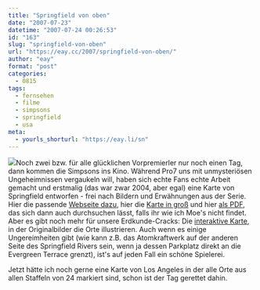 ```yaml
---
title: "Springfield von oben"
date: "2007-07-23"
datetime: "2007-07-24 00:26:53"
id: "163"
slug: "springfield-von-oben"
url: "https://eay.cc/2007/springfield-von-oben/"
author: "eay"
format: "post"
categories:
  - 0815
tags:
  - fernsehen
  - filme
  - simpsons
  - springfield
  - usa
meta:
  - yourls_shorturl: "https://eay.li/sn"
---
```


![](/uploads/2007/springfield.jpg)Noch zwei bzw. für alle glücklichen Vorpremierler nur noch einen Tag, dann kommen die Simpsons ins Kino. Während Pro7 uns mit unmysteriösen Ungeheimnissen vergaukeln will, haben sich echte Fans echte Arbeit gemacht und erstmalig (das war zwar 2004, aber egal) eine Karte von Springfield entworfen - frei nach Bildern und Erwähnungen aus der Serie. Hier die passende [Webseite dazu](http://www.mapofspringfield.com/), hier die [Karte in groß](http://www.mapofspringfield.com/spring_map.png) und hier [als PDF](http://www.mapofspringfield.com/springfield_map.pdf), das sich dann auch durchsuchen lässt, falls ihr wie ich Moe's nicht findet. Aber es gibt noch mehr für unsere Erdkunde-Cracks: Die [interaktive Karte](http://adn.blam.be/springfield/), in der Originalbilder die Orte illustrieren. Auch wenn es einige Ungereimheiten gibt (wie kann z.B. das Atomkraftwerk auf der anderen Seite des Springfield Rivers sein, wenn ja dessen Parkplatz direkt an die Evergreen Terrace grenzt), ist's auf jeden Fall ein schöne Spielerei.

Jetzt hätte ich noch gerne eine Karte von Los Angeles in der alle Orte aus allen Staffeln von 24 markiert sind, schon ist der Tag gerettet dahin.
